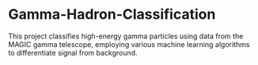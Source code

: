 # Gamma-Hadron-Classification
 This project classifies high-energy gamma particles using data from the MAGIC gamma telescope, employing various machine learning algorithms to differentiate signal from background.
